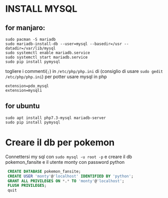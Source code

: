 # INSTALL MYSQL 

## for manjaro:
``` 
sudo pacman -S mariadb 
sudo mariadb-install-db --user=mysql --basedir=/usr --datadir=/var/lib/mysql
sudo systemctl enable mariadb.service
sudo systemctl start mariadb.service
sudo pip install pymysql
```

togliere i commenti(```;```) in ```/etc/php/php.ini``` di 
(consiglio di usare ```sudo gedit /etc/php/php.ini```) per potter usare mysql in php
```
extension=pdo_mysql
extension=mysqli
```
## for ubuntu

```
sudo apt install php7.3-mysql mariadb-server
sudo pip install pymysql
```
# Creare il db per pokemon

Connettersi my sql con ```sudo mysql -u root -p``` e creare il db pokemon_fansite e il utente monty con password python 

```sql
 CREATE DATABASE pokemon_fansite;
 CREATE USER 'monty'@'localhost' IDENTIFIED BY 'python';
 GRANT ALL PRIVILEGES ON *.* TO 'monty'@'localhost';
 FLUSH PRIVILEGES;
 quit
```
